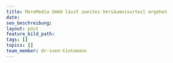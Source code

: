```yaml
---
title: MoreMedia GmbH lässt zweites Versäumnisurteil ergehen
date:
seo_beschreibung:
layout: post
feature_bild_path:
tags: []
topics: []
team_member: dr-sven-tintemann
---
```

